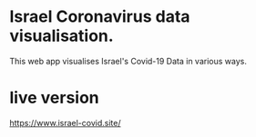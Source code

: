 # Israel Coronavirus data visualisation.

This web app visualises Israel's Covid-19 Data in various ways.



# live version 

https://www.israel-covid.site/
